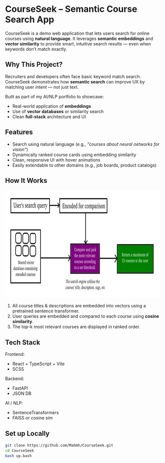 # CourseSeek – Semantic Course Search App
CourseSeek is a demo web application that lets users search for online courses using **natural language**. It leverages **semantic embeddings** and **vector similarity** to provide smart, intuitive search results — even when keywords don't match exactly.

## Why This Project?
Recruiters and developers often face basic keyword match search. CourseSeek demonstrates how **semantic search** can improve UX by matching user *intent* — not just text.

Built as part of my AI/NLP portfolio to showcase:
- Real-world application of **embeddings**
- Use of **vector databases** or similarity search
- Clean **full-stack** architecture and UI

## Features
- Search using natural language (e.g., *"courses about neural networks for vision"*)
- Dynamically ranked course cards using embedding similarity
- Clean, responsive UI with hover animations
- Easily extendable to other domains (e.g., job boards, product catalogs)

## How It Works
<img src='./search_engine.png' alt='Search Engine Architecture' height=350>

1. All course titles & descriptions are embedded into vectors using a pretrained sentence transformer.
2. User queries are embedded and compared to each course using **cosine similarity**.
3. The top-k most relevant courses are displayed in ranked order.

## Tech Stack
Frontend:
- React + TypeScript + Vite
- SCSS

Backend:
- FastAPI
- JSON DB

AI / NLP:
- SentenceTransformers
- FAISS or cosine sim

## Set up Locally
```bash
git clone https://github.com/Mahmh/CourseSeek.git
cd CourseSeek
bash up.bash
```